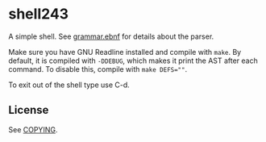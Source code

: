 # shell243

A simple shell. See [grammar.ebnf](./grammar.ebnf) for details about
the parser.

Make sure you have GNU Readline installed and compile with `make`. By
default, it is compiled with `-DDEBUG`, which makes it print the AST
after each command. To disable this, compile with `make DEFS=""`.

To exit out of the shell type use C-d.

## License 

See [COPYING](./COPYING).
